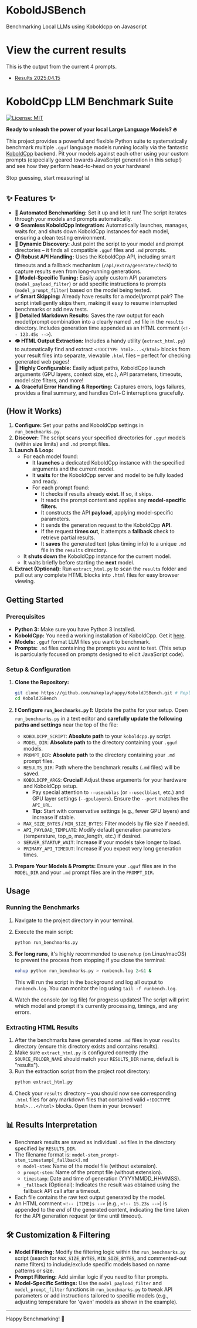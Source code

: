 # KoboldJSBench
Benchmarking Local LLMs using Koboldcpp on Javascript

# View the current results
This is the output from the current 4 prompts.   
* [Results 2025.04.15](https://makeplayhappy.github.io/KoboldJSBench/results/2025.04.15/)


#  KoboldCpp LLM Benchmark Suite 

[![License: MIT](https://img.shields.io/badge/License-MIT-yellow.svg)](https://opensource.org/licenses/MIT) <!-- Optional: Add a license badge if you have one -->

**Ready to unleash the power of your local Large Language Models? 🔥**

This project provides a powerful and flexible Python suite to systematically benchmark multiple `.gguf` language models running locally via the fantastic [KoboldCpp](https://github.com/LostRuins/koboldcpp) backend. Pit your models against each other using your custom prompts (especially geared towards JavaScript generation in this setup!) and see how they perform head-to-head on *your* hardware!

Stop guessing, start measuring! 📊

## ✨ Features ✨

*   **🤖 Automated Benchmarking:** Set it up and let it run! The script iterates through your models and prompts automatically.
*   **⚙️ Seamless KoboldCpp Integration:** Automatically launches, manages, waits for, and shuts down KoboldCpp instances for each model, ensuring a clean testing environment.
*   **📂 Dynamic Discovery:** Just point the script to your model and prompt directories – it finds all compatible `.gguf` files and `.md` prompts.
*   **⏱️ Robust API Handling:** Uses the KoboldCpp API, including smart timeouts and a fallback mechanism (`/api/extra/generate/check`) to capture results even from long-running generations.
*   **🧠 Model-Specific Tuning:** Easily apply custom API parameters (`model_payload_filter`) or add specific instructions to prompts (`model_prompt_filter`) based on the model being tested.
*   **✅ Smart Skipping:** Already have results for a model/prompt pair? The script intelligently skips them, making it easy to resume interrupted benchmarks or add new tests.
*   **📄 Detailed Markdown Results:** Saves the raw output for each model/prompt combination into a clearly named `.md` file in the `results` directory. Includes generation time appended as an HTML comment (`<!-- 123.45s -->`).
*   **👁️ HTML Output Extraction:** Includes a handy utility (`extract_html.py`) to automatically find and extract `<!DOCTYPE html>...</html>` blocks from your result files into separate, viewable `.html` files – perfect for checking generated web pages!
*   **🔧 Highly Configurable:** Easily adjust paths, KoboldCpp launch arguments (GPU layers, context size, etc.), API parameters, timeouts, model size filters, and more!
*   **⚠️ Graceful Error Handling & Reporting:** Captures errors, logs failures, provides a final summary, and handles Ctrl+C interruptions gracefully.

##  (How it Works)

1.  **Configure:** Set your paths and KoboldCpp settings in `run_benchmarks.py`.
2.  **Discover:** The script scans your specified directories for `.gguf` models (within size limits) and `.md` prompt files.
3.  **Launch & Loop:**
    *   For each model found:
        *   It **launches** a dedicated KoboldCpp instance with the specified arguments and the current model.
        *   It **waits** for the KoboldCpp server and model to be fully loaded and ready.
        *   For each prompt found:
            *   It checks if results already **exist**. If so, it skips.
            *   It reads the prompt content and applies any **model-specific filters**.
            *   It constructs the API **payload**, applying model-specific parameters.
            *   It sends the generation request to the KoboldCpp **API**.
            *   If the request **times out**, it attempts a **fallback** check to retrieve partial results.
            *   It **saves** the generated text (plus timing info) to a unique `.md` file in the `results` directory.
    *   It **shuts down** the KoboldCpp instance for the current model.
    *   It waits briefly before starting the **next** model.
4.  **Extract (Optional):** Run `extract_html.py` to scan the `results` folder and pull out any complete HTML blocks into `.html` files for easy browser viewing.

##  Getting Started 

### Prerequisites

*   **Python 3:** Make sure you have Python 3 installed.
*   **KoboldCpp:** You need a working installation of KoboldCpp. Get it [here](https://github.com/LostRuins/koboldcpp).
*   **Models:** `.gguf` format LLM files you want to benchmark.
*   **Prompts:** `.md` files containing the prompts you want to test. (This setup is particularly focused on prompts designed to elicit JavaScript code).


### Setup & Configuration

1.  **Clone the Repository:**
    ```bash
    git clone https://github.com/makeplayhappy/KoboldJSBench.git # Replace with your repo URL
    cd KoboldJSBench
    ```

2.  **❗ Configure `run_benchmarks.py` ❗:** Update the paths for your setup. Open `run_benchmarks.py` in a text editor and **carefully update the following paths and settings** near the top of the file:
    *   `KOBOLDCPP_SCRIPT`: **Absolute path** to your `koboldcpp.py` script.
    *   `MODEL_DIR`: **Absolute path** to the directory containing your `.gguf` models.
    *   `PROMPT_DIR`: **Absolute path** to the directory containing your `.md` prompt files.
    *   `RESULTS_DIR`: Path where the benchmark results (`.md` files) will be saved.
    *   `KOBOLDCPP_ARGS`: **Crucial!** Adjust these arguments for your hardware and KoboldCpp setup.
        *   Pay special attention to `--usecublas` (or `--useclblast`, etc.) and GPU layer settings (`--gpulayers`). Ensure the `--port` matches the `API_URL`.
        *   **Tip:** Start with conservative settings (e.g., fewer GPU layers) and increase if stable.
    *   `MAX_SIZE_BYTES` / `MIN_SIZE_BYTES`: Filter models by file size if needed.
    *   `API_PAYLOAD_TEMPLATE`: Modify default generation parameters (temperature, top_p, max_length, etc.) if desired.
    *   `SERVER_STARTUP_WAIT`: Increase if your models take longer to load.
    *   `PRIMARY_API_TIMEOUT`: Increase if you expect very long generation times.

3.  **Prepare Your Models & Prompts:** Ensure your `.gguf` files are in the `MODEL_DIR` and your `.md` prompt files are in the `PROMPT_DIR`.

##  Usage 

### Running the Benchmarks

1.  Navigate to the project directory in your terminal.
2.  Execute the main script:
    ```bash
    python run_benchmarks.py
    ```
3.  **For long runs**, it's highly recommended to use `nohup` (on Linux/macOS) to prevent the process from stopping if you close the terminal:
    ```bash
    nohup python run_benchmarks.py > runbench.log 2>&1 &
    ```
    This will run the script in the background and log all output to `runbench.log`. You can monitor the log using `tail -f runbench.log`.

4.  Watch the console (or log file) for progress updates! The script will print which model and prompt it's currently processing, timings, and any errors.

### Extracting HTML Results

1.  After the benchmarks have generated some `.md` files in your `results` directory (ensure this directory exists and contains results).
2.  Make sure `extract_html.py` is configured correctly (the `SOURCE_FOLDER_NAME` should match your `RESULTS_DIR` name, default is "results").
3.  Run the extraction script from the project root directory:
    ```bash
    python extract_html.py
    ```
4.  Check your `results` directory – you should now see corresponding `.html` files for any markdown files that contained valid `<!DOCTYPE html>...</html>` blocks. Open them in your browser!

## 📊 Results Interpretation

*   Benchmark results are saved as individual `.md` files in the directory specified by `RESULTS_DIR`.
*   The filename format is: `model-stem_prompt-stem_timestamp[_fallback].md`
    *   `model-stem`: Name of the model file (without extension).
    *   `prompt-stem`: Name of the prompt file (without extension).
    *   `timestamp`: Date and time of generation (YYYYMMDD_HHMMSS).
    *   `_fallback` (Optional): Indicates the result was obtained using the fallback API call after a timeout.
*   Each file contains the raw text output generated by the model.
*   An HTML comment `<!-- [TIME]s -->` (e.g., `<!-- 15.23s -->`) is appended to the *end* of the generated content, indicating the time taken for the API generation request (or time until timeout).

## 🛠️ Customization & Filtering

*   **Model Filtering:** Modify the filtering logic within the `run_benchmarks.py` script (search for `MAX_SIZE_BYTES`, `MIN_SIZE_BYTES`, and commented-out name filters) to include/exclude specific models based on name patterns or size.
*   **Prompt Filtering:** Add similar logic if you need to filter prompts.
*   **Model-Specific Settings:** Use the `model_payload_filter` and `model_prompt_filter` functions in `run_benchmarks.py` to tweak API parameters or add instructions tailored to specific models (e.g., adjusting temperature for 'qwen' models as shown in the example).


---

Happy Benchmarking! 🎉